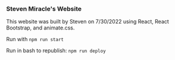 ### Steven Miracle's Website

This website was built by Steven on 7/30/2022 using React, React Bootstrap, and animate.css.

Run with `npm run start`

Run in bash to republish: `npm run deploy`

